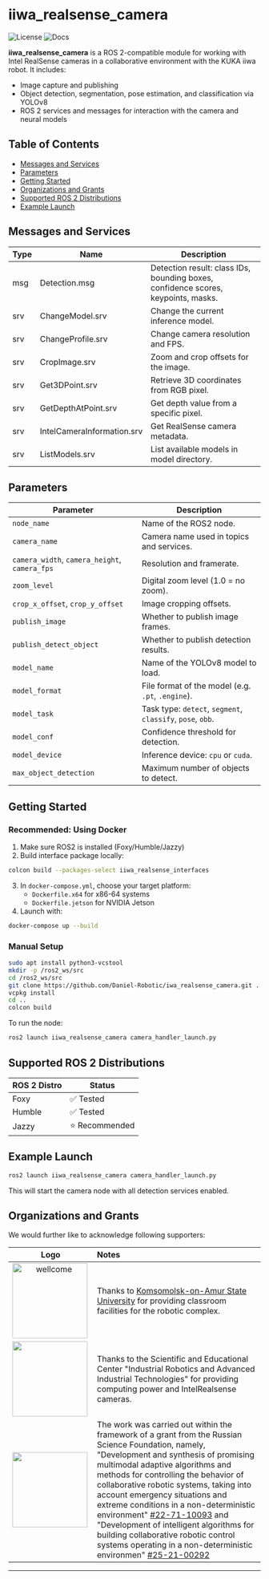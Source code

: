 # iiwa_realsense_camera

![License](https://img.shields.io/badge/license-Apache--2.0-green)
![Docs](https://img.shields.io/badge/docs-passing-brightgreen)

**iiwa_realsense_camera** is a ROS 2-compatible module for working with Intel RealSense cameras in a collaborative environment with the KUKA iiwa robot. It includes:
- Image capture and publishing
- Object detection, segmentation, pose estimation, and classification via YOLOv8
- ROS 2 services and messages for interaction with the camera and neural models

## Table of Contents
- [Messages and Services](#messages)
- [Parameters](#parameters)
- [Getting Started](#getting-started)
- [Organizations and Grants](#organizations)
- [Supported ROS 2 Distributions](#distributions)
- [Example Launch](#launch-example)

## Messages and Services <a name="messages"></a>

| Type | Name | Description |
|------|------|-------------|
| msg  | Detection.msg | Detection result: class IDs, bounding boxes, confidence scores, keypoints, masks. |
| srv  | ChangeModel.srv | Change the current inference model. |
| srv  | ChangeProfile.srv | Change camera resolution and FPS. |
| srv  | CropImage.srv | Zoom and crop offsets for the image. |
| srv  | Get3DPoint.srv | Retrieve 3D coordinates from RGB pixel. |
| srv  | GetDepthAtPoint.srv | Get depth value from a specific pixel. |
| srv  | IntelCameraInformation.srv | Get RealSense camera metadata. |
| srv  | ListModels.srv | List available models in model directory. |

## Parameters <a name="parameters"></a>

| Parameter | Description |
|-----------|-------------|
| `node_name` | Name of the ROS2 node. |
| `camera_name` | Camera name used in topics and services. |
| `camera_width`, `camera_height`, `camera_fps` | Resolution and framerate. |
| `zoom_level` | Digital zoom level (1.0 = no zoom). |
| `crop_x_offset`, `crop_y_offset` | Image cropping offsets. |
| `publish_image` | Whether to publish image frames. |
| `publish_detect_object` | Whether to publish detection results. |
| `model_name` | Name of the YOLOv8 model to load. |
| `model_format` | File format of the model (e.g. `.pt`, `.engine`). |
| `model_task` | Task type: `detect`, `segment`, `classify`, `pose`, `obb`. |
| `model_conf` | Confidence threshold for detection. |
| `model_device` | Inference device: `cpu` or `cuda`. |
| `max_object_detection` | Maximum number of objects to detect. |

## Getting Started <a name="getting-started"></a>

### Recommended: Using Docker

1. Make sure ROS2 is installed (Foxy/Humble/Jazzy)
2. Build interface package locally:
```bash
colcon build --packages-select iiwa_realsense_interfaces
```
3. In `docker-compose.yml`, choose your target platform:
   - `Dockerfile.x64` for x86-64 systems
   - `Dockerfile.jetson` for NVIDIA Jetson
4. Launch with:
```bash
docker-compose up --build
```

### Manual Setup

```bash
sudo apt install python3-vcstool
mkdir -p /ros2_ws/src
cd /ros2_ws/src
git clone https://github.com/Daniel-Robotic/iwa_realsense_camera.git .
vcpkg install
cd ..
colcon build
```

To run the node:
```bash
ros2 launch iiwa_realsense_camera camera_handler_launch.py
```

## Supported ROS 2 Distributions <a name="distributions"></a>

| ROS 2 Distro | Status |
|--------------|--------|
| Foxy         | ✅ Tested |
| Humble       | ✅ Tested |
| Jazzy        | ⭐ Recommended |

## Example Launch <a name="launch-example"></a>

```bash
ros2 launch iiwa_realsense_camera camera_handler_launch.py
```
This will start the camera node with all detection services enabled.

## Organizations and Grants <a name="organizations"></a>

We would further like to acknowledge following supporters:

| Logo | Notes |
|:--:|:---|
| <img src="https://knastu.ru/media/template/logo_knastu_block.svg?v2018" alt="wellcome" width="150" align="left">  | Thanks to [Komsomolsk-on-Amur State University](https://knastu.ru/) for providing classroom facilities for the robotic complex. |
| <img src="https://knastu.ru/media/files/page_files/education/etf/noc_prppt/Logo_NOTs_m.jpg" width="150" align="left"> | Thanks to the Scientific and Educational Center "Industrial Robotics and Advanced Industrial Technologies" for providing computing power and IntelRealsense cameras. |
| <img src="https://rscf.ru/local/templates/rscf/static/img/logo.svg" width="150" align="left"> | The work was carried out within the framework of a grant from the Russian Science Foundation, namely, "Development and synthesis of promising multimodal adaptive algorithms and methods for controlling the behavior of collaborative robotic systems, taking into account emergency situations and extreme conditions in a non-deterministic environment" [#22-71-10093](https://rscf.ru/project/22-71-10093/) and "Development of intelligent algorithms for building collaborative robotic control systems operating in a non-deterministic environmen" [#25-21-00292](https://rscf.ru/project/25-21-00292/) |
---